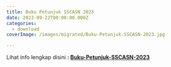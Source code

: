 ```yaml
---
title: Buku Petunjuk SSCASN 2023
date: 2023-09-22T00:00:00.000Z
categories:
  - download
coverImage: /images/migrated/Buku-Petunjuk-SSCASN-2023.jpg

---
```


Lihat info lengkap disini **: [Buku-Petunjuk-SSCASN-2023](https://bkd.nttprov.go.id/web/wp-content/uploads/2023/09/Buku-Petunjuk-SSCASN-2023.pdf)**
